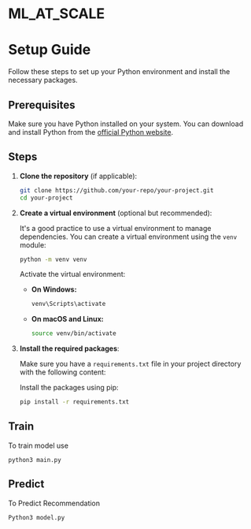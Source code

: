 # ML_AT_SCALE
# Setup Guide

Follow these steps to set up your Python environment and install the necessary packages.

## Prerequisites

Make sure you have Python installed on your system. You can download and install Python from the [official Python website](https://www.python.org/downloads/).

## Steps

1. **Clone the repository** (if applicable):

    ```sh
    git clone https://github.com/your-repo/your-project.git
    cd your-project
    ```

2. **Create a virtual environment** (optional but recommended):

    It's a good practice to use a virtual environment to manage dependencies. You can create a virtual environment using the `venv` module:

    ```sh
    python -m venv venv
    ```

    Activate the virtual environment:

    - **On Windows:**

        ```sh
        venv\Scripts\activate
        ```

    - **On macOS and Linux:**

        ```sh
        source venv/bin/activate
        ```

3. **Install the required packages**:

    Make sure you have a `requirements.txt` file in your project directory with the following content:

    Install the packages using pip:

    ```sh
    pip install -r requirements.txt
    ```

## Train 
To train model use

`
python3 main.py
`

## Predict
To Predict Recommendation

`Python3 model.py`